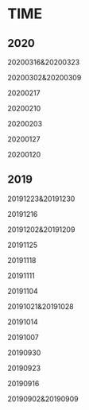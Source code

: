 # TIME

## 2020

20200316&20200323

20200302&20200309

20200217

20200210

20200203

20200127

20200120

## 2019

20191223&20191230

20191216

20191202&20191209

20191125

20191118

20191111

20191104

20191021&20191028

20191014

20191007

20190930

20190923

20190916

20190902&20190909

